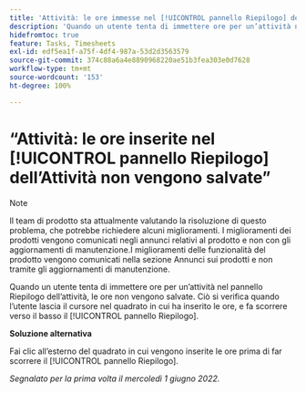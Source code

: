 ```yaml
---
title: 'Attività: le ore immesse nel [!UICONTROL pannello Riepilogo] dell’attività non vengono salvate'
description: 'Quando un utente tenta di immettere ore per un’attività nel pannello Riepilogo dell’attività, le ore non vengono salvate. Ciò si verifica quando l’utente lascia il cursore nel quadrato in cui ha inserito le ore, e fa scorrere verso il basso il [!UICONTROL pannello Riepilogo].   '
hidefromtoc: true
feature: Tasks, Timesheets
exl-id: edf5ea1f-a75f-4df4-987a-53d2d3563579
source-git-commit: 374c88a6a4e8890968220ae51b3fea303e0d7628
workflow-type: tm+mt
source-wordcount: '153'
ht-degree: 100%

---
```


# “Attività: le ore inserite nel [!UICONTROL pannello Riepilogo] dell’Attività non vengono salvate”

<!--Converted to story-->

>[!NOTE]
>
>Il team di prodotto sta attualmente valutando la risoluzione di questo problema, che potrebbe richiedere alcuni miglioramenti. I miglioramenti dei prodotti vengono comunicati negli annunci relativi al prodotto e non con gli aggiornamenti di manutenzione.I miglioramenti delle funzionalità del prodotto vengono comunicati nella sezione Annunci sui prodotti e non tramite gli aggiornamenti di manutenzione.

Quando un utente tenta di immettere ore per un’attività nel pannello Riepilogo dell’attività, le ore non vengono salvate. Ciò si verifica quando l’utente lascia il cursore nel quadrato in cui ha inserito le ore, e fa scorrere verso il basso il [!UICONTROL pannello Riepilogo].

**Soluzione alternativa**

Fai clic all’esterno del quadrato in cui vengono inserite le ore prima di far scorrere il [!UICONTROL pannello Riepilogo].

_Segnalato per la prima volta il mercoledì 1 giugno 2022._

